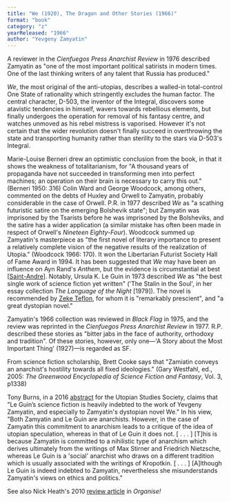 ```yaml
---
title: "We (1920), The Dragon and Other Stories (1966)"
format: "book"
category: "z"
yearReleased: "1966"
author: "Yevgeny Zamyatin"
---
```

A reviewer in the _Cienfuegos Press Anarchist Review_ in 1976 described Zamyatin as  "one of the most important political satirists in modern times. One of the last  thinking writers of any talent that Russia has produced."

_We_, the most original of the anti-utopias, describes a walled-in total-control One State of rationality which stringently excludes the human factor. The central character, D-503, the inventor of the Integral, discovers some atavistic tendencies in himself, wavers towards rebellious elements, but finally undergoes the operation for removal of his fantasy centre, and watches unmoved as his rebel mistress is vaporised. However it's not certain that the wider revolution doesn't finally succeed in overthrowing the state and transporting humanity rather than sterility to the stars via D-503's Integral.

Marie-Louise Berneri drew an optimistic conclusion from the book, in that it shows the weakness of totalitarianism, for  "A thousand years of propaganda have not succeeded in transforming men into perfect machines; an operation on their brain is necessary to carry this out." (Berneri 1950: 316) Colin Ward and George Woodcock, among others, commented on the debts of Huxley and Orwell to Zamyatin, probably considerable in the case of Orwell. P.R. in 1977 described _We_ as "a scathing futuristic satire on the emerging Bolshevik state"; but Zamyatin was imprisoned by the Tsarists before he was imprisoned by the Bolsheviks, and the satire has a wider application (a similar mistake has often been made in respect of Orwell's _Nineteen Eighty-Four_). Woodcock summed up Zamyatin's masterpiece as "the first novel of literary importance to present a relatively complete vision of the negative results of the realization of Utopia." (Woodcock 1966: 170). It won the  Libertarian Futurist Society Hall of Fame Award in 1994. It has been suggested  that _We_ may have been an influence on Ayn Rand's _Anthem_, but the  evidence is circumstantial at best [<a href="https://stpeter.im/writings/rand/zamyatin-rand.html">Saint-Andre</a>].  Notably, Ursula K. Le Guin in 1973 described _We_ as "the best single work  of science fiction yet written" ('The Stalin in the Soul', in her essay  collection _The Language of the Night_ [1979]). The novel is recommended by <a href="https://seesharppress.wordpress.com/">Zeke Teflon</a>, for whom it is  "remarkably prescient", and "a great dystopian novel."

Zamyatin's 1966 collection was  reviewed in _Black Flag_ in 1975, and the review was reprinted in  the _Cienfuegos Press Anarchist Review_ in 1977. R.P. described  these stories as "bitter jabs in the face of authority, orthodoxy and  tradition". Of these stories, however, only one—'A Story about the  Most Important Thing' (1927)—is regarded as SF.

From science fiction scholarship, Brett Cooke says that "Zamiatin conveys an anarchist's hostility towards all fixed ideologies." (Gary Westfahl, ed., 2005: _The Greenwood Encyclopedia of Science Fiction and Fantasy_, Vol. 3, p1338)

Tony Burns, in a 2016 <a href="https://utopian-studies-europe.org/wp-content/uploads/2016/10/2006.pdf">abstract</a> for the Utopian Studies Society, claims that "Le Guin’s science fiction is heavily indebted to the work of Yevgeny Zamyatin, and especially to Zamyatin's dystopian novel We." In his view, "Both Zamyatin and Le Guin are anarchists. However, in the case of Zamyatin this commitment to anarchism leads to a critique of the idea of utopian speculation, whereas in that of Le Guin it does not. [ . . . ] [T]his is because Zamyatin is committed to a nihilistic type of anarchism which derives ultimately from the writings of Max Stirner and Friedrich Nietzsche, whereas Le Guin is a 'social' anarchist who draws on a different tradition which is usually associated with the writings of Kropotkin. [ . . . ] [A]lthough Le Guin is indeed indebted to Zamyatin, nevertheless she misunderstands Zamyatin's views on ethics and politics."

See also Nick Heath's 2010 <a href="http://afed.org.uk/wp-content/uploads/2015/04/org74.pdf">review article</a> in _Organise!_

